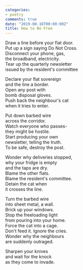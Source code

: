 ```yaml
---
categories:
- poetry
comments: true
date: "2019-08-16T00:00:00Z"
title: How to Be Free
---
```

  
Draw a line before your flat door.  
Put up a sign saying Do Not Cross.  
Disconnect your phone, gas,  
the broadband, electricity.  
Tear up the quarterly newsletter  
issued by the resident's committee  

Declare your flat sovereign  
and the line a border.  
Open any post with  
bomb disposal gloves.  
Push back the neighbour's cat  
when it tries to enter.  

Put down barbed wire  
across the corridor.  
Watch everyone who passes-  
they might be hostile.  
Start producing your own  
newsletter, telling the truth.  
To be safe, destroy the post.  

Wonder why deliveries stopped,  
why your fridge is empty  
and the taps are dry.  
Blame the other flats.  
Blame the resident's committee.  
Detain the cat when  
it crosses the line.  

Turn the barbed wire  
into sheet metal, a wall.  
Brick up your windows.  
Stop the freeloading light  
from pouring into your home.  
Force the cat into a cage.  
Don't feed it. Ignore the cries.  
Wonder why the neighbours  
are suddenly outraged.  

Sharpen your knives  
and wait for the knock  
as they come to invade.  
